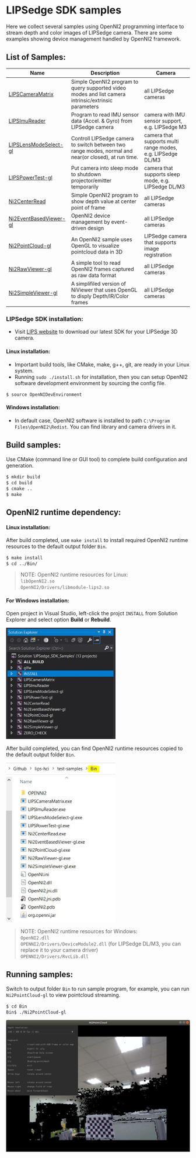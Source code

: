 # LIPSedge SDK samples
Here we collect several samples using OpenNI2 programming interface to stream depth and color images of LIPSedge camera.
There are some examples showing device management handled by OpenNI2 framework.

## List of Samples:
|Name|Description|Camera|
|----|----|----|
|[LIPSCameraMatrix](./LIPSCameraMatrix)| Simple OpenNI2 program to query supported video modes and list camera intrinsic/extrinsic parameters| all LIPSedge cameras |
|[LIPSImuReader](./LIPSImuReader)| Program to read IMU sensor data (Accel. & Gyro) from LIPSedge camera | camera with IMU sensor support, e.g. LIPSedge M3 |
|[LIPSLensModeSelect-gl](./LIPSLensModeSelect-gl)| Controll LIPSedge camera to switch between two range modes, normal and near(or closed), at run time. | camera that supports multi range modes, e.g. LIPSedge DL/M3 |
|[LIPSPowerTest-gl](./LIPSPowerTest-gl)| Put camera into sleep mode to shutdown projector/emitter temporarily | camera that supports sleep mode, e.g. LIPSedge DL/M3 |
|[Ni2CenterRead](./Ni2CenterRead)| Simple OpenNI2 program to show depth value at center point of frame | all LIPSedge cameras |
|[Ni2EventBasedViewer-gl](./Ni2EventBasedViewer-gl)| OpenNI2 device management by event-driven design | all LIPSedge cameras |
|[Ni2PointCloud-gl](./Ni2PointCloud-gl)| An OpenNI2 sample uses OpenGL to visualize pointcloud data in 3D | LIPSedge camera that supports image registration |
|[Ni2RawViewer-gl](./Ni2RawViewer-gl)| A simple tool to read OpenNI2 frames captured as raw data format | all LIPSedge cameras |
|[Ni2SimpleViewer-gl](./Ni2SimpleViewer-gl)| A simplifiled version of NiViewer that uses OpenGL to disply Depth/IR/Color frames | all LIPSedge cameras |


### LIPSedge SDK installation:
  * Visit [LIPS website](https://www.lips-hci.com/lipssdk) to download our latest SDK for your LIPSedge 3D camera.

#### Linux installation:
  * Important build tools, like CMake, make, g++, git, are ready in your Linux system.
  * Running `sudo ./install.sh` for installation, then you can setup OpenNI2 software development environment by sourcing the config file.
  ```
  $ source OpenNIDevEnvironment
  ```

#### Windows installation:
  * In default case, OpenNI2 software is installed to path `C:\Program Files\OpenNI2\Redist`. You can find library and camera drivers in it.

## Build samples:
  Use CMake (command line or GUI tool) to complete build configuration and generation.
  ```
  $ mkdir build
  $ cd build
  $ cmake ..
  $ make
  ```

## OpenNI2 runtime dependency:
#### Linux installation:
After build completed, use `make install` to install required OpenNI2 runtime resources to the default output folder `Bin`.
```
$ make install
$ cd ../Bin/
```
> NOTE: OpenNI2 runtime resources for Linux:                               
> `libOpenNI2.so`                                   
> `OpenNI2/Drivers/libmodule-lips2.so`

#### For Windows installation:
Open project in Visual Studio, left-click the projct `INSTALL` from Solution Explorer and select option **Build** or **Rebuild**.
<p align="left"><img src="res/Screenshot-win-visualstudio-solution-explorer.JPG" width="300"/></p>

After build completed, you can find OpenNI2 runtime resources copied to the default output folder `Bin`.
<p align="left"><img src="res/Screenshot-win-openni2-runtime-env-in-BIN-folder.JPG" width="300" /></p>

> NOTE: OpenNI2 runtime resources for Windows:               
`OpenNI2.dll`                                         
`OPENNI2/Drivers/DeviceModule2.dll` (for LIPSedge DL/M3, you can replace it to your camera driver)                       
`OPENNI2/Drivers/RvcLib.dll`

## Running samples:
Switch to output folder `Bin` to run sample program, for example, you can run `Ni2PointCloud-gl` to view pointcloud streaming.
```
$ cd Bin
Bin$ ./Ni2PointCloud-gl
```

<p align="center"><img src="res/Screenshot-ni2-pointcloud-viewer.png" /></p>
